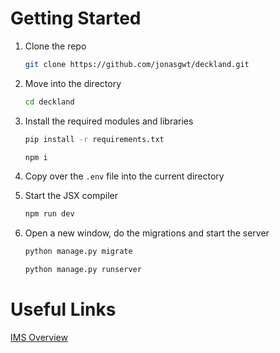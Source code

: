 # Getting Started

1. Clone the repo

    ```bash
    git clone https://github.com/jonasgwt/deckland.git
    ```

2. Move into the directory

    ```bash
    cd deckland
    ```

3. Install the required modules and libraries

    ```bash
    pip install -r requirements.txt
    ```

    ```bash
    npm i
    ```

4. Copy over the `.env` file into the current directory
5. Start the JSX compiler

    ```bash
    npm run dev
    ```

6. Open a new window, do the migrations and start the server

    ```bash
    python manage.py migrate
    ```

    ```bash
    python manage.py runserver
    ```

# Useful Links

[IMS Overview](https://www.notion.so/IMS-Overview-d7f998a410c74220863d4e35464c7517)
